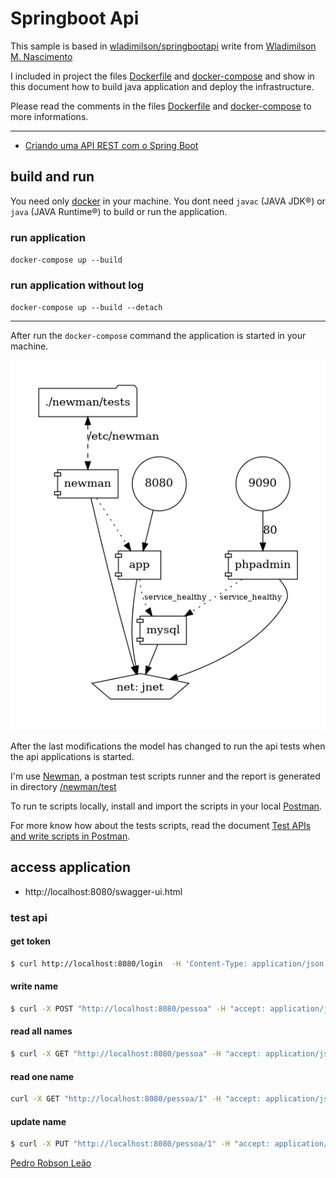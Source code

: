 # Springboot Api

This sample is based in [wladimilson/springbootapi](https://github.com/wladimilson/springbootapi) write from [Wladimilson M. Nascimento](https://www.treinaweb.com.br/blog/autor/wladimilson-m-nascimento)

I included in project the files [Dockerfile](Dockerfile) and [docker-compose](docker-compose.yml) and show in this document how to build java application and deploy the infrastructure.

Please read the comments in the files [Dockerfile](Dockerfile) and [docker-compose](docker-compose.yml) to more informations. 

---

* [Criando uma API REST com o Spring Boot](https://www.treinaweb.com.br/blog/criando-uma-api-rest-com-o-spring-boot)

## build and run
You need only [docker](https://docs.docker.com/get-docker/)  in your machine.
You dont need `javac` (JAVA JDK®) or `java` (JAVA Runtime®) to build or run the application.
### run application
`docker-compose up --build`
### run application without log
`docker-compose up --build --detach`

---

After run the `docker-compose` command the application is started in your machine.

![stack](./img/docker-compose.png)

After the last modifications the model has changed to run the api tests when the api applications is started.

I'm use [Newman](https://learning.postman.com/docs/collections/using-newman-cli/newman-options/), a postman test scripts runner and the report is generated in directory [/newman/test](/newman/test/)

To run te scripts locally, install and import the scripts in your local [Postman](https://www.postman.com/downloads/).

For more know how about the tests scripts, read the document [Test APIs and write scripts in Postman](https://learning.postman.com/docs/tests-and-scripts/tests-and-scripts/).

## access application
* http://localhost:8080/swagger-ui.html
### test api
#### get token
```bash
$ curl http://localhost:8080/login  -H 'Content-Type: application/json' -d '{"username":"admin", "password":"password"}' --silent | jq '.token' | xargs printf "Bearer %s\n"
```

#### write name
```bash
$ curl -X POST "http://localhost:8080/pessoa" -H "accept: application/json" -H "Authorization: Bearer eyJhbGciOiJIUzUxMiJ9.eyJzdWIiOiJhZG1pbiIsImV4cCI6MTYzMzg4MDg1M30.nCBiANNApoRGOUTRQKc59RAHnMVPzT7krW-U9Zv_ZX9eVH9WeAoZio4gE56ceOv59MjO5OVYKsXVuAe8fVnpcA" -H "Content-Type: application/json" -d "{ \"id\": 0, \"nome\": \"Pedro\"}"
```
#### read all names
```bash
$ curl -X GET "http://localhost:8080/pessoa" -H "accept: application/json" -H "Authorization: Bearer eyJhbGciOiJIUzUxMiJ9.eyJzdWIiOiJhZG1pbiIsImV4cCI6MTYzMzg4MDg1M30.nCBiANNApoRGOUTRQKc59RAHnMVPzT7krW-U9Zv_ZX9eVH9WeAoZio4gE56ceOv59MjO5OVYKsXVuAe8fVnpcA" -H "Content-Type: application/json"
```
#### read one name
```bash
curl -X GET "http://localhost:8080/pessoa/1" -H "accept: application/json" -H "Authorization: Bearer eyJhbGciOiJIUzUxMiJ9.eyJzdWIiOiJhZG1pbiIsImV4cCI6MTYzMzg4MDg1M30.nCBiANNApoRGOUTRQKc59RAHnMVPzT7krW-U9Zv_ZX9eVH9WeAoZio4gE56ceOv59MjO5OVYKsXVuAe8fVnpcA" -H "Content-Type: application/json"
```
#### update name
```bash
$ curl -X PUT "http://localhost:8080/pessoa/1" -H "accept: application/json" -H "Authorization: Bearer eyJhbGciOiJIUzUxMiJ9.eyJzdWIiOiJhZG1pbiIsImV4cCI6MTYzMzg4MDg1M30.nCBiANNApoRGOUTRQKc59RAHnMVPzT7krW-U9Zv_ZX9eVH9WeAoZio4gE56ceOv59MjO5OVYKsXVuAe8fVnpcA" -H "Content-Type: application/json" -d "{ \"id\": 0, \"nome\": \"Pedro Robson Leão\"}"
```

[Pedro Robson Leão](mailto:pedro.leao@gmail.com)
